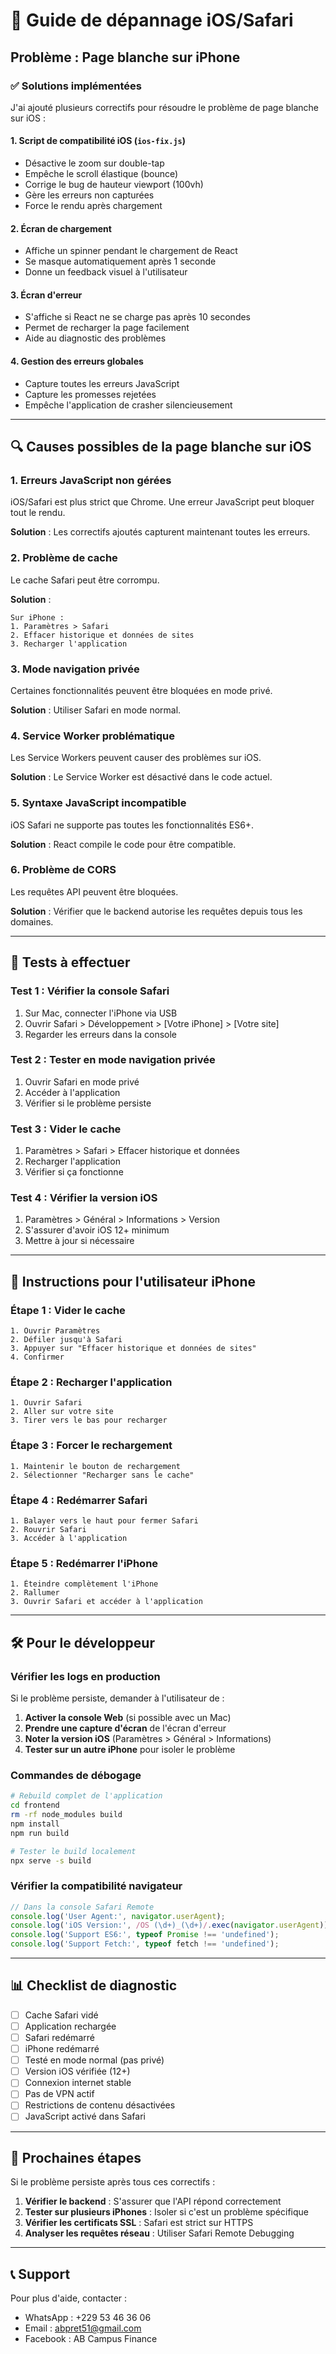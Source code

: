 # 🍎 Guide de dépannage iOS/Safari

## Problème : Page blanche sur iPhone

### ✅ Solutions implémentées

J'ai ajouté plusieurs correctifs pour résoudre le problème de page blanche sur iOS :

#### 1. **Script de compatibilité iOS** (`ios-fix.js`)
- Désactive le zoom sur double-tap
- Empêche le scroll élastique (bounce)
- Corrige le bug de hauteur viewport (100vh)
- Gère les erreurs non capturées
- Force le rendu après chargement

#### 2. **Écran de chargement**
- Affiche un spinner pendant le chargement de React
- Se masque automatiquement après 1 seconde
- Donne un feedback visuel à l'utilisateur

#### 3. **Écran d'erreur**
- S'affiche si React ne se charge pas après 10 secondes
- Permet de recharger la page facilement
- Aide au diagnostic des problèmes

#### 4. **Gestion des erreurs globales**
- Capture toutes les erreurs JavaScript
- Capture les promesses rejetées
- Empêche l'application de crasher silencieusement

---

## 🔍 Causes possibles de la page blanche sur iOS

### 1. **Erreurs JavaScript non gérées**
iOS/Safari est plus strict que Chrome. Une erreur JavaScript peut bloquer tout le rendu.

**Solution** : Les correctifs ajoutés capturent maintenant toutes les erreurs.

### 2. **Problème de cache**
Le cache Safari peut être corrompu.

**Solution** :
```
Sur iPhone :
1. Paramètres > Safari
2. Effacer historique et données de sites
3. Recharger l'application
```

### 3. **Mode navigation privée**
Certaines fonctionnalités peuvent être bloquées en mode privé.

**Solution** : Utiliser Safari en mode normal.

### 4. **Service Worker problématique**
Les Service Workers peuvent causer des problèmes sur iOS.

**Solution** : Le Service Worker est désactivé dans le code actuel.

### 5. **Syntaxe JavaScript incompatible**
iOS Safari ne supporte pas toutes les fonctionnalités ES6+.

**Solution** : React compile le code pour être compatible.

### 6. **Problème de CORS**
Les requêtes API peuvent être bloquées.

**Solution** : Vérifier que le backend autorise les requêtes depuis tous les domaines.

---

## 🧪 Tests à effectuer

### Test 1 : Vérifier la console Safari
1. Sur Mac, connecter l'iPhone via USB
2. Ouvrir Safari > Développement > [Votre iPhone] > [Votre site]
3. Regarder les erreurs dans la console

### Test 2 : Tester en mode navigation privée
1. Ouvrir Safari en mode privé
2. Accéder à l'application
3. Vérifier si le problème persiste

### Test 3 : Vider le cache
1. Paramètres > Safari > Effacer historique et données
2. Recharger l'application
3. Vérifier si ça fonctionne

### Test 4 : Vérifier la version iOS
1. Paramètres > Général > Informations > Version
2. S'assurer d'avoir iOS 12+ minimum
3. Mettre à jour si nécessaire

---

## 📱 Instructions pour l'utilisateur iPhone

### Étape 1 : Vider le cache
```
1. Ouvrir Paramètres
2. Défiler jusqu'à Safari
3. Appuyer sur "Effacer historique et données de sites"
4. Confirmer
```

### Étape 2 : Recharger l'application
```
1. Ouvrir Safari
2. Aller sur votre site
3. Tirer vers le bas pour recharger
```

### Étape 3 : Forcer le rechargement
```
1. Maintenir le bouton de rechargement
2. Sélectionner "Recharger sans le cache"
```

### Étape 4 : Redémarrer Safari
```
1. Balayer vers le haut pour fermer Safari
2. Rouvrir Safari
3. Accéder à l'application
```

### Étape 5 : Redémarrer l'iPhone
```
1. Éteindre complètement l'iPhone
2. Rallumer
3. Ouvrir Safari et accéder à l'application
```

---

## 🛠️ Pour le développeur

### Vérifier les logs en production

Si le problème persiste, demander à l'utilisateur de :

1. **Activer la console Web** (si possible avec un Mac)
2. **Prendre une capture d'écran** de l'écran d'erreur
3. **Noter la version iOS** (Paramètres > Général > Informations)
4. **Tester sur un autre iPhone** pour isoler le problème

### Commandes de débogage

```bash
# Rebuild complet de l'application
cd frontend
rm -rf node_modules build
npm install
npm run build

# Tester le build localement
npx serve -s build
```

### Vérifier la compatibilité navigateur

```javascript
// Dans la console Safari Remote
console.log('User Agent:', navigator.userAgent);
console.log('iOS Version:', /OS (\d+)_(\d+)/.exec(navigator.userAgent));
console.log('Support ES6:', typeof Promise !== 'undefined');
console.log('Support Fetch:', typeof fetch !== 'undefined');
```

---

## 📊 Checklist de diagnostic

- [ ] Cache Safari vidé
- [ ] Application rechargée
- [ ] Safari redémarré
- [ ] iPhone redémarré
- [ ] Testé en mode normal (pas privé)
- [ ] Version iOS vérifiée (12+)
- [ ] Connexion internet stable
- [ ] Pas de VPN actif
- [ ] Restrictions de contenu désactivées
- [ ] JavaScript activé dans Safari

---

## 🚀 Prochaines étapes

Si le problème persiste après tous ces correctifs :

1. **Vérifier le backend** : S'assurer que l'API répond correctement
2. **Tester sur plusieurs iPhones** : Isoler si c'est un problème spécifique
3. **Vérifier les certificats SSL** : Safari est strict sur HTTPS
4. **Analyser les requêtes réseau** : Utiliser Safari Remote Debugging

---

## 📞 Support

Pour plus d'aide, contacter :
- WhatsApp : +229 53 46 36 06
- Email : abpret51@gmail.com
- Facebook : AB Campus Finance

